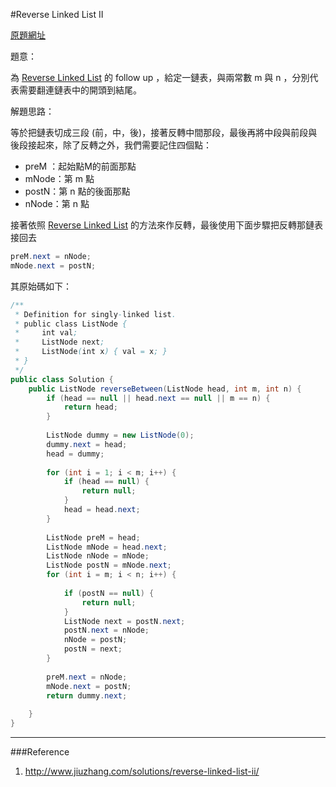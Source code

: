 #Reverse Linked List II

[原題網址](http://www.lintcode.com/en/problem/reverse-linked-list-ii/)

題意：

為 [Reverse Linked List](linked_list/reverse_linked_list.md) 的 follow up ，給定一鏈表，與兩常數 m 與 n ，分別代表需要翻連鏈表中的開頭到結尾。

解題思路：

等於把鏈表切成三段 (前，中，後)，接著反轉中間那段，最後再將中段與前段與後段接起來，除了反轉之外，我們需要記住四個點：

* preM ：起始點M的前面那點
* mNode：第 m 點
* postN：第 n 點的後面那點
* nNode：第 n 點

接著依照 [Reverse Linked List](linked_list/reverse_linked_list.md) 的方法來作反轉，最後使用下面步驟把反轉那鏈表接回去

```java
preM.next = nNode;
mNode.next = postN;
```

其原始碼如下：

```java
/**
 * Definition for singly-linked list.
 * public class ListNode {
 *     int val;
 *     ListNode next;
 *     ListNode(int x) { val = x; }
 * }
 */
public class Solution {
    public ListNode reverseBetween(ListNode head, int m, int n) {
        if (head == null || head.next == null || m == n) {
            return head;
        }
        
        ListNode dummy = new ListNode(0);
        dummy.next = head;
        head = dummy;
        
        for (int i = 1; i < m; i++) {
            if (head == null) {
                return null;
            }
            head = head.next;
        }
        
        ListNode preM = head;
        ListNode mNode = head.next;
        ListNode nNode = mNode;
        ListNode postN = mNode.next;
        for (int i = m; i < n; i++) {
            
            if (postN == null) {
                return null;
            }
            ListNode next = postN.next;
            postN.next = nNode;
            nNode = postN;
            postN = next;
        }
        
        preM.next = nNode;
        mNode.next = postN;
        return dummy.next;
        
    }
}
```

---
###Reference
1. http://www.jiuzhang.com/solutions/reverse-linked-list-ii/